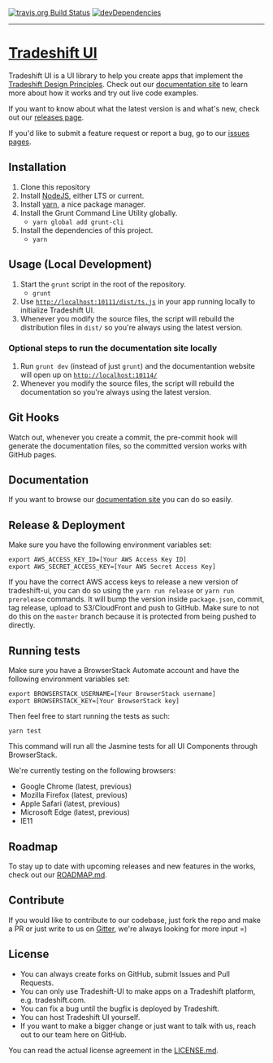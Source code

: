 [![travis.org Build Status](https://travis-ci.org/Tradeshift/tradeshift-ui.svg?branch=master)](https://travis-ci.org/Tradeshift/tradeshift-ui)
[![devDependencies](https://img.shields.io/david/dev/Tradeshift/tradeshift-ui.svg?style=flat-square)](https://david-dm.org/Tradeshift/tradeshift-ui/?type=dev)
___

# [Tradeshift UI](http://ui.tradeshift.com)

Tradeshift UI is a UI library to help you create apps that implement the [Tradeshift Design Principles](http://ui.tradeshift.com/#design/).
Check out our [documentation site](http://ui.tradeshift.com) to learn more about how it works and try out live code examples.

If you want to know about what the latest version is and what's new, check out our [releases page](http://github.com/Tradeshift/tradeshift-ui/releases).

If you'd like to submit a feature request or report a bug, go to our [issues pages](http://github.com/Tradeshift/tradeshift-ui/issues).

## Installation

1. Clone this repository
1. Install [NodeJS](https://nodejs.org/), either LTS or current.
1. Install [yarn](https://yarnpkg.com/en/docs/install), a nice package manager.
1. Install the Grunt Command Line Utility globally.
	- `yarn global add grunt-cli`
1. Install the dependencies of this project.
	- `yarn`

## Usage (Local Development)

1. Start the `grunt` script in the root of the repository.
	- `grunt`
1. Use [`http://localhost:10111/dist/ts.js`](`http://localhost:10111/dist/ts.js`) in your app running locally to initialize Tradeshift UI.
1. Whenever you modify the source files, the script will rebuild the distribution files in `dist/` so you're always using the latest version.

### Optional steps to run the documentation site locally

1. Run `grunt dev` (instead of just `grunt`) and the documentantion website will open up on [`http://localhost:10114/`](http://localhost:10114/)
1. Whenever you modify the source files, the script will rebuild the documentation so you're always using the latest version.

## Git Hooks

Watch out, whenever you create a commit, the pre-commit hook will generate the documentation files, so the committed version works with GitHub pages.

## Documentation

If you want to browse our [documentation site](http://ui.tradeshift.com) you can do so easily.

## Release & Deployment

Make sure you have the following environment variables set:
```
export AWS_ACCESS_KEY_ID=[Your AWS Access Key ID]
export AWS_SECRET_ACCESS_KEY=[Your AWS Secret Access Key]
```

If you have the correct AWS access keys to release a new version of tradeshift-ui, you can do so using the `yarn run release` or `yarn run prerelease` commands.
It will bump the version inside `package.json`, commit, tag release, upload to S3/CloudFront and push to GitHub. Make sure to not do this on the `master` branch because it is protected from being pushed to directly.

## Running tests

Make sure you have a BrowserStack Automate account and have the following environment variables set:
```
export BROWSERSTACK_USERNAME=[Your BrowserStack username]
export BROWSERSTACK_KEY=[Your BrowserStack key]
```

Then feel free to start running the tests as such:

`yarn test`

This command will run all the Jasmine tests for all UI Components through BrowserStack.

We're currently testing on the following browsers:
* Google Chrome (latest, previous)
* Mozilla Firefox (latest, previous)
* Apple Safari (latest, previous)
* Microsoft Edge (latest, previous)
* IE11

## Roadmap
To stay up to date with upcoming releases and new features in the works, check out our [ROADMAP.md](https://github.com/Tradeshift/tradeshift-ui/blob/master/ROADMAP.md).

## Contribute

If you would like to contribute to our codebase, just fork the repo and make a PR or just write to us on [Gitter](https://gitter.im/tradeshift-ui/Lobby), we're always looking for more input =)

## License

* You can always create forks on GitHub, submit Issues and Pull Requests.
* You can only use Tradeshift-UI to make apps on a Tradeshift platform, e.g. tradeshift.com.
* You can fix a bug until the bugfix is deployed by Tradeshift.
* You can host Tradeshift UI yourself.
* If you want to make a bigger change or just want to talk with us, reach out to our team here on GitHub.

You can read the actual license agreement in the [LICENSE.md](https://github.com/Tradeshift/tradeshift-ui/blob/master/LICENSE.md).
